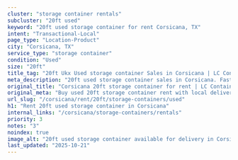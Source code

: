 ```yaml
---
cluster: "storage container rentals"
subcluster: "20ft used"
keyword: "20ft used storage container for rent Corsicana, TX"
intent: "Transactional-Local"
page_type: "Location-Product"
city: "Corsicana, TX"
service_type: "storage container"
condition: "Used"
size: "20ft"
title_tag: "20ft Ukx Used storage container Sales in Corsicana | LC Container"
meta_description: "20ft used storage container sales in Corsicana. Fast delivery, competitive pricing. Serving storage containers area. Quote ID: HQX. Call (214) 524-4168 for your free quote today."
original_title: "Corsicana 20ft storage container for rent | LC Container"
original_meta: "Buy used 20ft storage container rent with local delivery in Corsicana, TX. LC Container — local Since 2003. Request a fast quote today."
url_slug: "/corsicana/rent/20ft/storage-containers/used"
h1: "Rent 20ft used storage container in Corsicana"
internal_links: "/corsicana/storage-containers/rentals"
priority: 3
notes: "3"
noindex: true
image_alt: "20ft used storage container available for delivery in Corsicana"
last_updated: "2025-10-21"
---
```


<!-- TODO: Add unique city/inventory copy, images, and internal links here. -->
